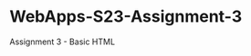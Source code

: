 # WebApps-S23-Assignment-3
Assignment 3 - Basic HTML
<a href="https://github.com/44-563-Web-Apps-S23/44563-webapps-assignment-3-Poojasriramineni.git">
